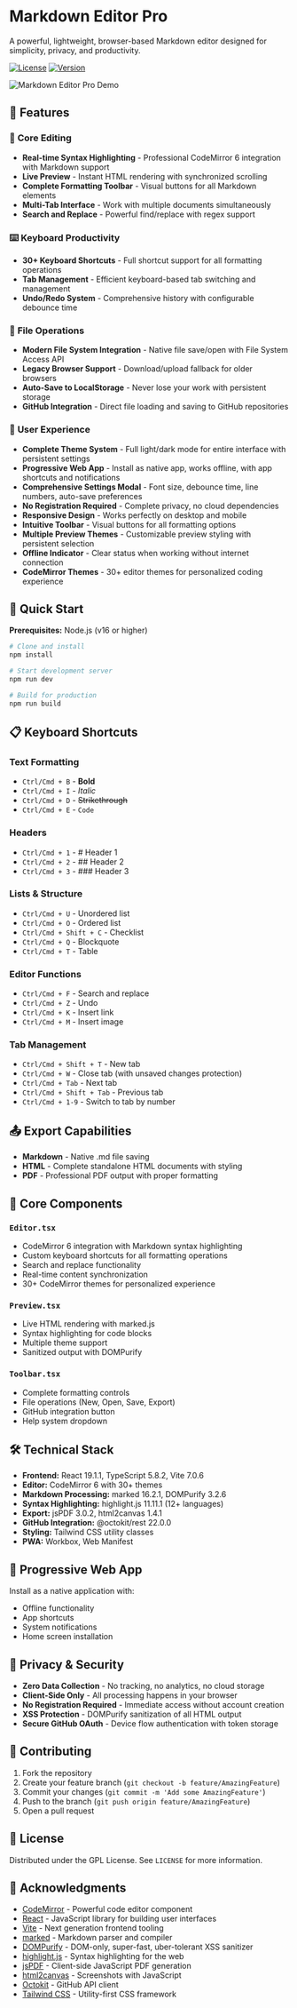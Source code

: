 # Markdown Editor Pro

A powerful, lightweight, browser-based Markdown editor designed for simplicity, privacy, and productivity.

[![License](https://img.shields.io/github/license/Etschmia/mark)](https://github.com/Etschmia/mark/blob/main/LICENSE)
[![Version](https://img.shields.io/github/package-json/v/Etschmia/mark)](https://github.com/Etschmia/mark)

![Markdown Editor Pro Demo](./markdown.gif)

## 🌟 Features

### 📝 **Core Editing**
- **Real-time Syntax Highlighting** - Professional CodeMirror 6 integration with Markdown support
- **Live Preview** - Instant HTML rendering with synchronized scrolling
- **Complete Formatting Toolbar** - Visual buttons for all Markdown elements
- **Multi-Tab Interface** - Work with multiple documents simultaneously
- **Search and Replace** - Powerful find/replace with regex support

### ⌨️ **Keyboard Productivity**
- **30+ Keyboard Shortcuts** - Full shortcut support for all formatting operations
- **Tab Management** - Efficient keyboard-based tab switching and management
- **Undo/Redo System** - Comprehensive history with configurable debounce time

### 📁 **File Operations**
- **Modern File System Integration** - Native file save/open with File System Access API
- **Legacy Browser Support** - Download/upload fallback for older browsers
- **Auto-Save to LocalStorage** - Never lose your work with persistent storage
- **GitHub Integration** - Direct file loading and saving to GitHub repositories

### 🎨 **User Experience**
- **Complete Theme System** - Full light/dark mode for entire interface with persistent settings
- **Progressive Web App** - Install as native app, works offline, with app shortcuts and notifications
- **Comprehensive Settings Modal** - Font size, debounce time, line numbers, auto-save preferences
- **No Registration Required** - Complete privacy, no cloud dependencies
- **Responsive Design** - Works perfectly on desktop and mobile
- **Intuitive Toolbar** - Visual buttons for all formatting options
- **Multiple Preview Themes** - Customizable preview styling with persistent selection
- **Offline Indicator** - Clear status when working without internet connection
- **CodeMirror Themes** - 30+ editor themes for personalized coding experience

## 🚀 Quick Start

**Prerequisites:** Node.js (v16 or higher)

```bash
# Clone and install
npm install

# Start development server
npm run dev

# Build for production
npm run build
```

## 📋 Keyboard Shortcuts

### Text Formatting
- `Ctrl/Cmd + B` - **Bold**
- `Ctrl/Cmd + I` - *Italic*
- `Ctrl/Cmd + D` - ~~Strikethrough~~
- `Ctrl/Cmd + E` - `Code`

### Headers
- `Ctrl/Cmd + 1` - # Header 1
- `Ctrl/Cmd + 2` - ## Header 2
- `Ctrl/Cmd + 3` - ### Header 3

### Lists & Structure
- `Ctrl/Cmd + U` - Unordered list
- `Ctrl/Cmd + O` - Ordered list
- `Ctrl/Cmd + Shift + C` - Checklist
- `Ctrl/Cmd + Q` - Blockquote
- `Ctrl/Cmd + T` - Table

### Editor Functions
- `Ctrl/Cmd + F` - Search and replace
- `Ctrl/Cmd + Z` - Undo
- `Ctrl/Cmd + K` - Insert link
- `Ctrl/Cmd + M` - Insert image

### Tab Management
- `Ctrl/Cmd + Shift + T` - New tab
- `Ctrl/Cmd + W` - Close tab (with unsaved changes protection)
- `Ctrl/Cmd + Tab` - Next tab
- `Ctrl/Cmd + Shift + Tab` - Previous tab
- `Ctrl/Cmd + 1-9` - Switch to tab by number

## 📤 Export Capabilities

- **Markdown** - Native .md file saving
- **HTML** - Complete standalone HTML documents with styling
- **PDF** - Professional PDF output with proper formatting

## 🎯 Core Components

### `Editor.tsx`
- CodeMirror 6 integration with Markdown syntax highlighting
- Custom keyboard shortcuts for all formatting operations
- Search and replace functionality
- Real-time content synchronization
- 30+ CodeMirror themes for personalized experience

### `Preview.tsx`
- Live HTML rendering with marked.js
- Syntax highlighting for code blocks
- Multiple theme support
- Sanitized output with DOMPurify

### `Toolbar.tsx`
- Complete formatting controls
- File operations (New, Open, Save, Export)
- GitHub integration button
- Help system dropdown

## 🛠️ Technical Stack

- **Frontend:** React 19.1.1, TypeScript 5.8.2, Vite 7.0.6
- **Editor:** CodeMirror 6 with 30+ themes
- **Markdown Processing:** marked 16.2.1, DOMPurify 3.2.6
- **Syntax Highlighting:** highlight.js 11.11.1 (12+ languages)
- **Export:** jsPDF 3.0.2, html2canvas 1.4.1
- **GitHub Integration:** @octokit/rest 22.0.0
- **Styling:** Tailwind CSS utility classes
- **PWA:** Workbox, Web Manifest

## 📱 Progressive Web App

Install as a native application with:
- Offline functionality
- App shortcuts
- System notifications
- Home screen installation

## 🔐 Privacy & Security

- **Zero Data Collection** - No tracking, no analytics, no cloud storage
- **Client-Side Only** - All processing happens in your browser
- **No Registration Required** - Immediate access without account creation
- **XSS Protection** - DOMPurify sanitization of all HTML output
- **Secure GitHub OAuth** - Device flow authentication with token storage

## 🤝 Contributing

1. Fork the repository
2. Create your feature branch (`git checkout -b feature/AmazingFeature`)
3. Commit your changes (`git commit -m 'Add some AmazingFeature'`)
4. Push to the branch (`git push origin feature/AmazingFeature`)
5. Open a pull request

## 📄 License

Distributed under the GPL License. See `LICENSE` for more information.

## 🙏 Acknowledgments

- [CodeMirror](https://codemirror.net/) - Powerful code editor component
- [React](https://reactjs.org/) - JavaScript library for building user interfaces
- [Vite](https://vitejs.dev/) - Next generation frontend tooling
- [marked](https://marked.js.org/) - Markdown parser and compiler
- [DOMPurify](https://github.com/cure53/DOMPurify) - DOM-only, super-fast, uber-tolerant XSS sanitizer
- [highlight.js](https://highlightjs.org/) - Syntax highlighting for the web
- [jsPDF](https://github.com/parallax/jsPDF) - Client-side JavaScript PDF generation
- [html2canvas](https://html2canvas.hertzen.com/) - Screenshots with JavaScript
- [Octokit](https://github.com/octokit/octokit.js) - GitHub API client
- [Tailwind CSS](https://tailwindcss.com/) - Utility-first CSS framework